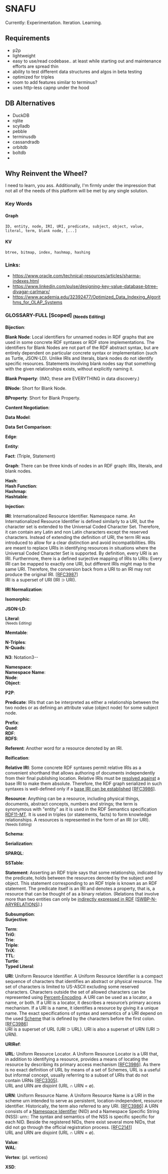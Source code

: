 # SNAFU
Currently: Experimentation. Iteration. Learning.  

## Requirements
- p2p
- lightweight
- easy to use/read codebase.. at least while starting out and maintenance efforts are spread thin
- ability to test different data structures and algos in beta testing
- optimized for triples
- room to add features similar to terminus?
- uses http-less capnp under the hood 

## DB Alternatives
- DuckDB
- rqlite
- scylladb
- pebble
- terminusdb
- cassandradb
- orbitdb
- boltdb
- 

## Why Reinvent the Wheel? 
I need to learn, you ass. Additionally, I'm firmly under the impression that not all of the needs of this platform will be met by any single solution. 

### Key Words
#### Graph  
    ID, entity, node, IRI, URI, predicate, subject, object, value, literal, term, blank node, [...]
#### KV  
    btree, bitmap, index, hashmap, hashing

### Links:
- https://www.oracle.com/technical-resources/articles/sharma-indexes.html
- https://www.linkedin.com/pulse/designing-key-value-database-btree-divagar-carlmarx/
- https://www.academia.edu/32392477/Optimized_Data_Indexing_Algorithms_for_OLAP_Systems

### GLOSSARY-FULL [Scoped] <sub>(Needs Editing)</sub>  
**Bijection**:  

**Blank Node**: Local identifiers for unnamed nodes in RDF graphs that are used in some concrete RDF syntaxes or RDF store implementations. The identifiers for Blank Nodes are not part of the RDF abstract syntax, but are entirely dependent on particular concrete syntax or implementation (such as Turtle, JSON-LD). Unlike IRIs and literals, blank nodes do not identify specific resources. Statements involving blank nodes say that something with the given relationships exists, without explicitly naming it.  

**Blank Property**: (IMO, these are EVERYTHING in data discovery.)  

**BNode**: Short for Blank Node.  

**BProperty**: Short for Blank Property.  

**Content Negotiation**:  

**Data Model**:  

**Data Set Comparison**:  

**Edge**:  

**Entity**:  

**Fact**: (Triple, Statement)  

**Graph**: There can be three kinds of nodes in an RDF graph: IRIs, literals, and blank nodes.  

**Hash**:  
**Hash Function**:  
**Hashmap**:  
**Hashtable**:  

**Injection**:  

**IRI**: Internationalized Resource Identifier. Namespace name. An Internationalized Resource Identifier is defined similarly to a URI, but the character set is extended to the Universal Coded Character Set. Therefore, it can contain any Latin and non Latin characters except the reserved characters. Instead of extending the definition of URI, the term IRI was introduced to allow for a clear distinction and avoid incompatibilities. IRIs are meant to replace URIs in identifying resources in situations where the Universal Coded Character Set is supported. By definition, every URI is an IRI. Furthermore, there is a defined surjective mapping of IRIs to URIs: Every IRI can be mapped to exactly one URI, but different IRIs might map to the same URI. Therefore, the conversion back from a URI to an IRI may not produce the original IRI. [[RFC3987]](https://fusion.cs.uni-jena.de/fusion/2016/11/18/iri-uri-url-urn-and-their-differences/#bib-RFC3987)  
IRI is a superset of URI (IRI ⊃ URI).  

**IRI Normalization**:  

**Isomorphic**:  

**JSON-LD**:  

**Literal**:  
<sub>(Needs Editing)</sub>  

**Memtable**:  

**N-Triples**:  
**N-Quads**:  

**N3**: Notation3--  

**Namespace**:  
**Namespace Name**:  
**Node**:  
**Object**:  

**P2P**:  

**Predicate**: IRIs that can be interpreted as either a relationship between the two nodes or as defining an attribute value (object node) for some subject node.  

**Prefix**:  
**Quad**:  
**RDF**:  
**RDFS**:  

**Referent**: Another word for a resource denoted by an IRI.  

**Reification**:  

**Relative IRI**: Some concrete RDF syntaxes permit relative IRIs as a convenient shorthand that allows authoring of documents independently from their final publishing location. Relative IRIs must be [resolved against](http://tools.ietf.org/html/rfc3986#section-5.2) a base IRI to make them absolute. Therefore, the RDF graph serialized in such syntaxes is well-defined only if a [base IRI can be established](http://tools.ietf.org/html/rfc3986#section-5.1) [[RFC3986]](https://www.w3.org/TR/rdf11-concepts/#bib-RFC3986).   

**Resource**: Anything can be a resource, including physical things, documents, abstract concepts, numbers and strings; the term is synonymous with "entity" as it is used in the RDF Semantics specification [RDF11-MT](https://www.w3.org/TR/rdf11-concepts/#bib-RDF11-MT). It is used in triples (or statements, facts) to form knowledge relationships. A resources is represented in the form of an IRI (or URI).  
<sub>(Needs Editing)</sub>  

**Schema**:  

**Serialization**:  

**SPARQL**:  

**SSTable**:  

**Statement**: Asserting an RDF triple says that some relationship, indicated by the predicate, holds between the resources denoted by the subject and object. This statement corresponding to an RDF triple is known as an RDF statement. The predicate itself is an IRI and denotes a property, that is, a resource that can be thought of as a binary relation. (Relations that involve more than two entities can only be [indirectly expressed in RDF](http://www.w3.org/TR/swbp-n-aryRelations/) [[SWBP-N-ARYRELATIONS]](https://www.w3.org/TR/rdf11-concepts/#bib-SWBP-N-ARYRELATIONS).)  

**Subsumption**:  
**Surjective**:  

**Term**:  
**TriG**:  
**Trie**:  
**Triple**:  
**TriX**:  
**TTL**:  
**Turtle**:  
**Typed Literal**:  

**URI**: Uniform Resource Identifier. A Uniform Resource Identifier is a compact sequence of characters that identifies an abstract or physical resource. The set of characters is limited to US-ASCII excluding some reserved characters. Characters outside the set of allowed characters can be represented using [Percent-Encoding](https://tools.ietf.org/html/rfc3986#section-2.1). A URI can be used as a locator, a name, or both. If a URI is a locator, it describes a resource’s primary access mechanism. If a URI is a name, it identifies a resource by giving it a unique name. The exact specifications of syntax and semantics of a URI depend on the used [Scheme](http://www.iana.org/assignments/uri-schemes/uri-schemes.xhtml) that is defined by the characters before the first colon. [[RFC3986]](https://fusion.cs.uni-jena.de/fusion/2016/11/18/iri-uri-url-urn-and-their-differences/#bib-RFC3986)  
URI is a superset of URL (URI ⊃ URL). URI is also a superset of URN (URI ⊃ URN).  

**URIRef**:  

**URL**: Uniform Resource Locator. A Uniform Resource Locator is a URI that, in addition to identifying a resource, provides a means of locating the resource by describing its primary access mechanism [[RFC3986]](https://fusion.cs.uni-jena.de/fusion/2016/11/18/iri-uri-url-urn-and-their-differences/#bib-RFC3986). As there is no exact definition of URL by means of a set of Schemes, URL is a useful but informal concept, usually referring to a subset of URIs that do not contain URNs [[RFC3305]](https://fusion.cs.uni-jena.de/fusion/2016/11/18/iri-uri-url-urn-and-their-differences/#bib-RFC3305).  
URL and URN are disjoint (URL ∩ URN = ∅).  

**URN**: Uniform Resource Name. A Uniform Resource Name is a URI in the scheme urn intended to serve as persistent, location-independent, resource identifier. Historically, the term also referred to any URI. [[RFC3986]](https://fusion.cs.uni-jena.de/fusion/2016/11/18/iri-uri-url-urn-and-their-differences/#bib-RFC3986) A URN consists of a [Namespace Identifier](http://www.iana.org/assignments/urn-namespaces/urn-namespaces.xhtml) (NID) and a Namespace Specific String (NSS): urn:<NID>:<NSS> The syntax and semantics of the NSS is specific specific for each NID. Beside the registered NIDs, there exist several more NIDs, that did not go through the official registration process. [[RFC2141]](https://fusion.cs.uni-jena.de/fusion/2016/11/18/iri-uri-url-urn-and-their-differences/#bib-RFC2141)  
URL and URN are disjoint (URL ∩ URN = ∅).  

**Value**:  
**WAL**:  

**Vertex**: (pl. vertices)  

**XSD**:  
